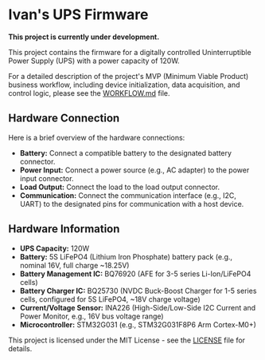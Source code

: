 # Ivan's UPS Firmware

**This project is currently under development.**

This project contains the firmware for a digitally controlled Uninterruptible Power Supply (UPS) with a power capacity of 120W.

For a detailed description of the project's MVP (Minimum Viable Product) business workflow, including device initialization, data acquisition, and control logic, please see the [WORKFLOW.md](WORKFLOW.md) file.

## Hardware Connection

Here is a brief overview of the hardware connections:

* **Battery:** Connect a compatible battery to the designated battery connector.
* **Power Input:** Connect a power source (e.g., AC adapter) to the power input connector.
* **Load Output:** Connect the load to the load output connector.
* **Communication:** Connect the communication interface (e.g., I2C, UART) to the designated pins for communication with a host device.

## Hardware Information

* **UPS Capacity:** 120W
* **Battery:** 5S LiFePO4 (Lithium Iron Phosphate) battery pack (e.g., nominal 16V, full charge ~18.25V)
* **Battery Management IC:** BQ76920 (AFE for 3-5 series Li-Ion/LiFePO4 cells)
* **Battery Charger IC:** BQ25730 (NVDC Buck-Boost Charger for 1-5 series cells, configured for 5S LiFePO4, ~18V charge voltage)
* **Current/Voltage Sensor:** INA226 (High-Side/Low-Side I2C Current and Power Monitor, e.g., 16V bus voltage range)
* **Microcontroller:** STM32G031 (e.g., STM32G031F8P6 Arm Cortex-M0+)

This project is licensed under the MIT License - see the [LICENSE](LICENSE) file for details.
